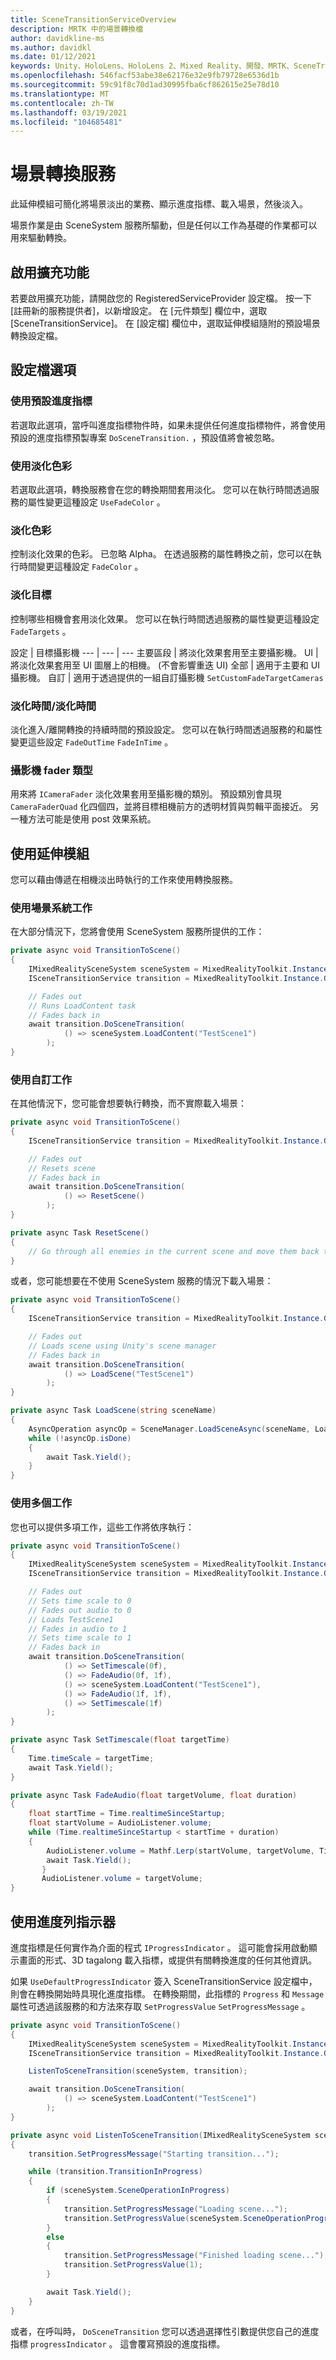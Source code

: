 ```yaml
---
title: SceneTransitionServiceOverview
description: MRTK 中的場景轉換檔
author: davidkline-ms
ms.author: davidkl
ms.date: 01/12/2021
keywords: Unity、HoloLens、HoloLens 2、Mixed Reality、開發、MRTK、SceneTransition、
ms.openlocfilehash: 546facf53abe38e62176e32e9fb79728e6536d1b
ms.sourcegitcommit: 59c91f8c70d1ad30995fba6cf862615e25e78d10
ms.translationtype: MT
ms.contentlocale: zh-TW
ms.lasthandoff: 03/19/2021
ms.locfileid: "104685481"
---
```

# <a name="scene-transition-service"></a>場景轉換服務

此延伸模組可簡化將場景淡出的業務、顯示進度指標、載入場景，然後淡入。

場景作業是由 SceneSystem 服務所驅動，但是任何以工作為基礎的作業都可以用來驅動轉換。

## <a name="enabling-the-extension"></a>啟用擴充功能

若要啟用擴充功能，請開啟您的 RegisteredServiceProvider 設定檔。 按一下 [註冊新的服務提供者]，以新增設定。 在 [元件類型] 欄位中，選取 [SceneTransitionService]。 在 [設定檔] 欄位中，選取延伸模組隨附的預設場景轉換設定檔。

## <a name="profile-options"></a>設定檔選項

### <a name="use-default-progress-indicator"></a>使用預設進度指標

若選取此選項，當呼叫進度指標物件時，如果未提供任何進度指標物件，將會使用預設的進度指標預製專案 `DoSceneTransition.` ，預設值將會被忽略。

### <a name="use-fade-color"></a>使用淡化色彩

若選取此選項，轉換服務會在您的轉換期間套用淡化。 您可以在執行時間透過服務的屬性變更這種設定 `UseFadeColor` 。

### <a name="fade-color"></a>淡化色彩

控制淡化效果的色彩。 已忽略 Alpha。 在透過服務的屬性轉換之前，您可以在執行時間變更這種設定 `FadeColor` 。

### <a name="fade-targets"></a>淡化目標

控制哪些相機會套用淡化效果。 您可以在執行時間透過服務的屬性變更這種設定 `FadeTargets` 。

設定 | 目標攝影機
--- | --- | ---
主要區段 | 將淡化效果套用至主要攝影機。
UI | 將淡化效果套用至 UI 圖層上的相機。  (不會影響重迭 UI) 
全部 | 適用于主要和 UI 攝影機。
自訂 | 適用于透過提供的一組自訂攝影機 `SetCustomFadeTargetCameras`

### <a name="fade-out-time--fade-in-time"></a>淡化時間/淡化時間

淡化進入/離開轉換的持續時間的預設設定。 您可以在執行時間透過服務的和屬性變更這些設定 `FadeOutTime` `FadeInTime` 。

### <a name="camera-fader-type"></a>攝影機 fader 類型

用來將 `ICameraFader` 淡化效果套用至攝影機的類別。 預設類別會具現 `CameraFaderQuad` 化四個四，並將目標相機前方的透明材質與剪輯平面接近。 另一種方法可能是使用 post 效果系統。

## <a name="using-the-extension"></a>使用延伸模組

您可以藉由傳遞在相機淡出時執行的工作來使用轉換服務。

### <a name="using-scene-system-tasks"></a>使用場景系統工作

在大部分情況下，您將會使用 SceneSystem 服務所提供的工作：

```c#
private async void TransitionToScene()
{
    IMixedRealitySceneSystem sceneSystem = MixedRealityToolkit.Instance.GetService<IMixedRealitySceneSystem>();
    ISceneTransitionService transition = MixedRealityToolkit.Instance.GetService<ISceneTransitionService>();

    // Fades out
    // Runs LoadContent task
    // Fades back in
    await transition.DoSceneTransition(
            () => sceneSystem.LoadContent("TestScene1")
        );
}
```

### <a name="using-custom-tasks"></a>使用自訂工作

在其他情況下，您可能會想要執行轉換，而不實際載入場景：

```c#
private async void TransitionToScene()
{
    ISceneTransitionService transition = MixedRealityToolkit.Instance.GetService<ISceneTransitionService>();

    // Fades out
    // Resets scene
    // Fades back in
    await transition.DoSceneTransition(
            () => ResetScene()
        );
}

private async Task ResetScene()
{
    // Go through all enemies in the current scene and move them back to starting positions
}
```

或者，您可能想要在不使用 SceneSystem 服務的情況下載入場景：

```c#
private async void TransitionToScene()
{
    ISceneTransitionService transition = MixedRealityToolkit.Instance.GetService<ISceneTransitionService>();

    // Fades out
    // Loads scene using Unity's scene manager
    // Fades back in
    await transition.DoSceneTransition(
            () => LoadScene("TestScene1")
        );
}

private async Task LoadScene(string sceneName)
{
    AsyncOperation asyncOp = SceneManager.LoadSceneAsync(sceneName, LoadSceneMode.Additive);
    while (!asyncOp.isDone)
    {
        await Task.Yield();
    }
}
```

### <a name="using-multiple-tasks"></a>使用多個工作

您也可以提供多項工作，這些工作將依序執行：

```c#
private async void TransitionToScene()
{
    IMixedRealitySceneSystem sceneSystem = MixedRealityToolkit.Instance.GetService<IMixedRealitySceneSystem>();
    ISceneTransitionService transition = MixedRealityToolkit.Instance.GetService<ISceneTransitionService>();

    // Fades out
    // Sets time scale to 0
    // Fades out audio to 0
    // Loads TestScene1
    // Fades in audio to 1
    // Sets time scale to 1
    // Fades back in
    await transition.DoSceneTransition(
            () => SetTimescale(0f),
            () => FadeAudio(0f, 1f),
            () => sceneSystem.LoadContent("TestScene1"),
            () => FadeAudio(1f, 1f),
            () => SetTimescale(1f)
        );
}

private async Task SetTimescale(float targetTime)
{
    Time.timeScale = targetTime;
    await Task.Yield();
}

private async Task FadeAudio(float targetVolume, float duration)
{
    float startTime = Time.realtimeSinceStartup;
    float startVolume = AudioListener.volume;
    while (Time.realtimeSinceStartup < startTime + duration)
    {
        AudioListener.volume = Mathf.Lerp(startVolume, targetVolume, Time.realtimeSinceStartup - startTime / duration);
        await Task.Yield();
       }
       AudioListener.volume = targetVolume;
}
```

## <a name="using-the-progress-indicator"></a>使用進度列指示器

進度指標是任何實作為介面的程式 `IProgressIndicator` 。 這可能會採用啟動顯示畫面的形式、3D tagalong 載入指標，或提供有關轉換進度的任何其他資訊。

如果 `UseDefaultProgressIndicator` 簽入 SceneTransitionService 設定檔中，則會在轉換開始時具現化進度指標。 在轉換期間，此指標的 `Progress` 和 `Message` 屬性可透過該服務的和方法來存取 `SetProgressValue` `SetProgressMessage` 。

```c#
private async void TransitionToScene()
{
    IMixedRealitySceneSystem sceneSystem = MixedRealityToolkit.Instance.GetService<IMixedRealitySceneSystem>();
    ISceneTransitionService transition = MixedRealityToolkit.Instance.GetService<ISceneTransitionService>();

    ListenToSceneTransition(sceneSystem, transition);

    await transition.DoSceneTransition(
            () => sceneSystem.LoadContent("TestScene1")
        );
}

private async void ListenToSceneTransition(IMixedRealitySceneSystem sceneSystem, ISceneTransitionService transition)
{
    transition.SetProgressMessage("Starting transition...");

    while (transition.TransitionInProgress)
    {
        if (sceneSystem.SceneOperationInProgress)
        {
            transition.SetProgressMessage("Loading scene...");
            transition.SetProgressValue(sceneSystem.SceneOperationProgress);
        }
        else
        {
            transition.SetProgressMessage("Finished loading scene...");
            transition.SetProgressValue(1);
        }

        await Task.Yield();
    }
}
```

或者，在呼叫時， `DoSceneTransition` 您可以透過選擇性引數提供您自己的進度指標 `progressIndicator` 。 這會覆寫預設的進度指標。
